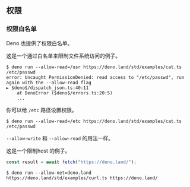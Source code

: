 ## 权限

<!-- TODO(lucacasonato): 什么是权限 -->

<!-- TODO(lucacasonato): 所有权限描述 -->

### 权限白名单

Deno 也提供了权限白名单。

这是一个通过白名单来限制文件系统访问的例子。

```shell
$ deno run --allow-read=/usr https://deno.land/std/examples/cat.ts /etc/passwd
error: Uncaught PermissionDenied: read access to "/etc/passwd", run again with the --allow-read flag
► $deno$/dispatch_json.ts:40:11
    at DenoError ($deno$/errors.ts:20:5)
    ...
```

你可以给 `/etc` 路径设置权限。

```shell
$ deno run --allow-read=/etc https://deno.land/std/examples/cat.ts /etc/passwd
```

`--allow-write` 和 `--allow-read` 的用法一样。

这是一个限制host 的例子。

```ts
const result = await fetch("https://deno.land/");
```

```shell
$ deno run --allow-net=deno.land https://deno.land/std/examples/curl.ts https://deno.land/
```
